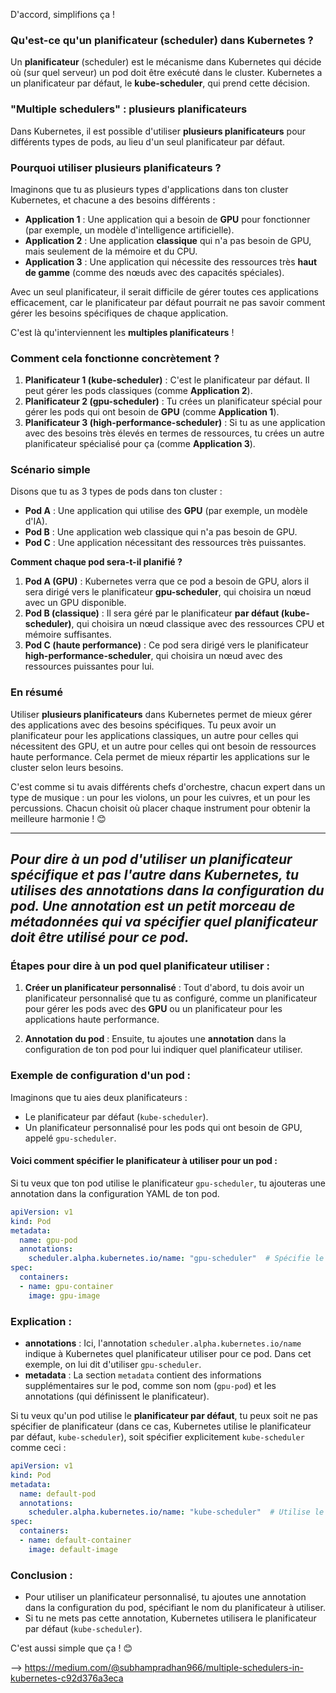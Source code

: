 D'accord, simplifions ça !

### Qu'est-ce qu'un planificateur (scheduler) dans Kubernetes ?

Un **planificateur** (scheduler) est le mécanisme dans Kubernetes qui décide où (sur quel serveur) un pod doit être exécuté dans le cluster. Kubernetes a un planificateur par défaut, le **kube-scheduler**, qui prend cette décision.

### **"Multiple schedulers"** : plusieurs planificateurs

Dans Kubernetes, il est possible d'utiliser **plusieurs planificateurs** pour différents types de pods, au lieu d'un seul planificateur par défaut.

### **Pourquoi utiliser plusieurs planificateurs ?**

Imaginons que tu as plusieurs types d'applications dans ton cluster Kubernetes, et chacune a des besoins différents :

- **Application 1** : Une application qui a besoin de **GPU** pour fonctionner (par exemple, un modèle d'intelligence artificielle).
- **Application 2** : Une application **classique** qui n'a pas besoin de GPU, mais seulement de la mémoire et du CPU.
- **Application 3** : Une application qui nécessite des ressources très **haut de gamme** (comme des nœuds avec des capacités spéciales).

Avec un seul planificateur, il serait difficile de gérer toutes ces applications efficacement, car le planificateur par défaut pourrait ne pas savoir comment gérer les besoins spécifiques de chaque application.

C'est là qu'interviennent les **multiples planificateurs** !

### **Comment cela fonctionne concrètement ?**

1. **Planificateur 1 (kube-scheduler)** : C'est le planificateur par défaut. Il peut gérer les pods classiques (comme **Application 2**).
2. **Planificateur 2 (gpu-scheduler)** : Tu crées un planificateur spécial pour gérer les pods qui ont besoin de **GPU** (comme **Application 1**).
3. **Planificateur 3 (high-performance-scheduler)** : Si tu as une application avec des besoins très élevés en termes de ressources, tu crées un autre planificateur spécialisé pour ça (comme **Application 3**).

### **Scénario simple**

Disons que tu as 3 types de pods dans ton cluster :

- **Pod A** : Une application qui utilise des **GPU** (par exemple, un modèle d'IA).
- **Pod B** : Une application web classique qui n'a pas besoin de GPU.
- **Pod C** : Une application nécessitant des ressources très puissantes.

**Comment chaque pod sera-t-il planifié ?**

1. **Pod A (GPU)** : Kubernetes verra que ce pod a besoin de GPU, alors il sera dirigé vers le planificateur **gpu-scheduler**, qui choisira un nœud avec un GPU disponible.
2. **Pod B (classique)** : Il sera géré par le planificateur **par défaut (kube-scheduler)**, qui choisira un nœud classique avec des ressources CPU et mémoire suffisantes.
3. **Pod C (haute performance)** : Ce pod sera dirigé vers le planificateur **high-performance-scheduler**, qui choisira un nœud avec des ressources puissantes pour lui.

### En résumé

Utiliser **plusieurs planificateurs** dans Kubernetes permet de mieux gérer des applications avec des besoins spécifiques. Tu peux avoir un planificateur pour les applications classiques, un autre pour celles qui nécessitent des GPU, et un autre pour celles qui ont besoin de ressources haute performance. Cela permet de mieux répartir les applications sur le cluster selon leurs besoins.

C'est comme si tu avais différents chefs d'orchestre, chacun expert dans un type de musique : un pour les violons, un pour les cuivres, et un pour les percussions. Chacun choisit où placer chaque instrument pour obtenir la meilleure harmonie ! 😊



---
*Pour dire à un pod d'utiliser un planificateur spécifique et pas l'autre dans Kubernetes, tu utilises des annotations dans la configuration du pod. Une annotation est un petit morceau de métadonnées qui va spécifier quel planificateur doit être utilisé pour ce pod.*
---

### Étapes pour dire à un pod quel planificateur utiliser :

1. **Créer un planificateur personnalisé** : Tout d'abord, tu dois avoir un planificateur personnalisé que tu as configuré, comme un planificateur pour gérer les pods avec des **GPU** ou un planificateur pour les applications haute performance.

2. **Annotation du pod** : Ensuite, tu ajoutes une **annotation** dans la configuration de ton pod pour lui indiquer quel planificateur utiliser.

### Exemple de configuration d'un pod :

Imaginons que tu aies deux planificateurs :
- Le planificateur par défaut (`kube-scheduler`).
- Un planificateur personnalisé pour les pods qui ont besoin de GPU, appelé `gpu-scheduler`.

#### Voici comment spécifier le planificateur à utiliser pour un pod :

Si tu veux que ton pod utilise le planificateur `gpu-scheduler`, tu ajouteras une annotation dans la configuration YAML de ton pod.

```yaml
apiVersion: v1
kind: Pod
metadata:
  name: gpu-pod
  annotations:
    scheduler.alpha.kubernetes.io/name: "gpu-scheduler"  # Spécifie le planificateur à utiliser
spec:
  containers:
  - name: gpu-container
    image: gpu-image
```

### Explication :

- **annotations** : Ici, l'annotation `scheduler.alpha.kubernetes.io/name` indique à Kubernetes quel planificateur utiliser pour ce pod. Dans cet exemple, on lui dit d'utiliser `gpu-scheduler`.
- **metadata** : La section `metadata` contient des informations supplémentaires sur le pod, comme son nom (`gpu-pod`) et les annotations (qui définissent le planificateur).

Si tu veux qu'un pod utilise le **planificateur par défaut**, tu peux soit ne pas spécifier de planificateur (dans ce cas, Kubernetes utilise le planificateur par défaut, `kube-scheduler`), soit spécifier explicitement `kube-scheduler` comme ceci :

```yaml
apiVersion: v1
kind: Pod
metadata:
  name: default-pod
  annotations:
    scheduler.alpha.kubernetes.io/name: "kube-scheduler"  # Utilise le planificateur par défaut
spec:
  containers:
  - name: default-container
    image: default-image
```

### Conclusion :
- Pour utiliser un planificateur personnalisé, tu ajoutes une annotation dans la configuration du pod, spécifiant le nom du planificateur à utiliser.
- Si tu ne mets pas cette annotation, Kubernetes utilisera le planificateur par défaut (`kube-scheduler`).

C'est aussi simple que ça ! 😊

--> https://medium.com/@subhampradhan966/multiple-schedulers-in-kubernetes-c92d376a3eca 

